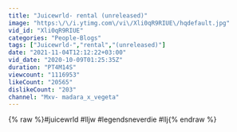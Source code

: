 ```yaml
---
title: "Juicewrld- rental (unreleased)"
image: "https:\/\/i.ytimg.com\/vi\/Xli0qR9RIUE\/hqdefault.jpg"
vid_id: "Xli0qR9RIUE"
categories: "People-Blogs"
tags: ["Juicewrld-","rental","(unreleased)"]
date: "2021-11-04T12:12:22+03:00"
vid_date: "2020-10-09T01:25:35Z"
duration: "PT4M14S"
viewcount: "1116953"
likeCount: "20565"
dislikeCount: "203"
channel: "Mxv- madara_x_vegeta"
---
```

{% raw %}#juicewrld #lljw #legendsneverdie #llj{% endraw %}
